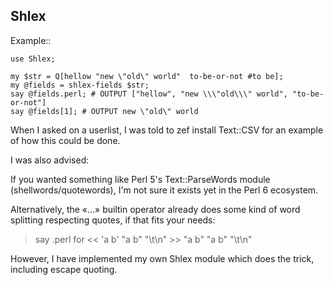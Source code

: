 ## Shlex

Example::

```perl6
use Shlex;

my $str = Q[hellow "new \"old\" world"  to-be-or-not #to be];
my @fields = shlex-fields $str; 
say @fields.perl; # OUTPUT ["hellow", "new \\\"old\\\" world", "to-be-or-not"]
say @fields[1]; # OUTPUT new \"old\" world
```


When I asked on a userlist, I was told to 
zef install Text::CSV for an example of how this could be done.

I was also advised:

If you wanted something like Perl 5's Text::ParseWords module
(shellwords/quotewords), I'm not sure it exists yet in the Perl 6
ecosystem.

Alternatively, the «...» builtin operator already does some kind of
word splitting respecting quotes, if that fits your needs:

  > say .perl for << 'a b' "a b" "\t\n" >>
  "a b"
  "a b"
  "\t\n"


However, I have implemented my own Shlex module which does the trick,
including escape quoting.
